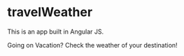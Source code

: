 # travelWeather

This is an app built in Angular JS. 

Going on Vacation? Check the weather of your destination! 
